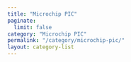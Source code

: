 ```yaml
---
title: "Microchip PIC"
paginate:
  limit: false
category: "Microchip PIC"
permalink: "/category/microchip-pic/"
layout: category-list
---
```

